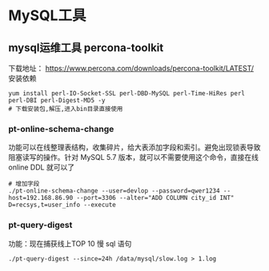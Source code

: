 # MySQL工具

## mysql运维工具 percona-toolkit
下载地址： https://www.percona.com/downloads/percona-toolkit/LATEST/
安装依赖
```
yum install perl-IO-Socket-SSL perl-DBD-MySQL perl-Time-HiRes perl perl-DBI perl-Digest-MD5 -y
# 下载安装包,解压,进入bin目录直接使用
```

### pt-online-schema-change
功能可以在线整理表结构，收集碎片，给大表添加字段和索引。避免出现锁表导致阻塞读写的操作。针对 MySQL 5.7 版本，就可以不需要使用这个命令，直接在线 online DDL 就可以了

```
# 增加字段
./pt-online-schema-change --user=devlop --password=qwer1234 --host=192.168.86.90 --port=3306 --alter="ADD COLUMN city_id INT" D=recsys,t=user_info --execute
```


### pt-query-digest
功能：现在捕获线上TOP 10 慢 sql 语句
```
./pt-query-digest --since=24h /data/mysql/slow.log > 1.log
```